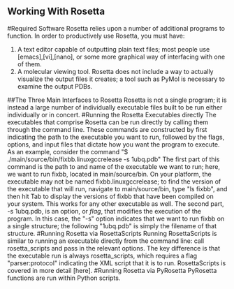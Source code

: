 ## Working With Rosetta
#Required Software
Rosetta relies upon a number of additional programs to function. In order to productively use Rosetta, you must have:
1. A text editor capable of outputting plain text files; most people use [emacs],[vi],[nano], or some more graphical way of interfacing with one of them.
2. A molecular viewing tool. Rosetta does not include a way to actually visualize the output files it creates; a tool such as PyMol is necessary to examine the output PDBs.

##The Three Main Interfaces to Rosetta
Rosetta is not a single program; it is instead a large number of individually executable files built to be run either individually or in concert.
#Running the Rosetta Executables directly
The executables that comprise Rosetta can be run directly by calling them through the command line. These commands are constructed by first indicating the path to the executable you want to run, followed by the flags, options, and input files that dictate how you want the program to execute. 
As an example, consider the command "$ ./main/source/bin/fixbb.linuxgccrelease -s 1ubq.pdb"
The first part of this command is the path to and name of the executable we want to run; here, we want to run fixbb, located in main/source/bin. On your platform, the executable may not be named fixbb.linuxgccrelease; to find the version of the executable that will run, navigate to main/source/bin, type "ls fixbb", and then hit Tab to display the versions of fixbb that have been compiled on your system. This works for any other executable as well.
The second part, -s 1ubq.pdb, is an option, or *flag*, that modifies the execution of the program. In this case, the "-s" option indicates that we want to run fixbb on a single structure; the following "1ubq.pdb" is simply the filename of that structure.
#Running Rosetta via RosettaScripts
Running RosettaScripts is similar to running an executable directly from the command line: call rosetta_scripts and pass in the relevant options. The key difference is that the executable run is always rosetta_scripts, which requires a flag "parser:protocol" indicating the XML script that it is to run. RosettaScripts is covered in more detail [here].
#Running Rosetta via PyRosetta
PyRosetta functions are run within Python scripts.
